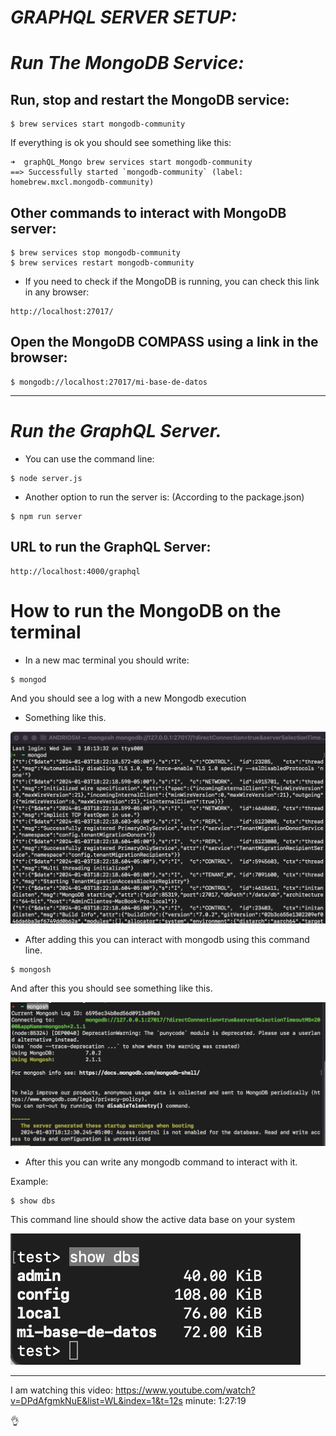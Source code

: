 # __*GRAPHQL SERVER SETUP:*__ 

# __*Run The MongoDB Service:*__ 

## Run, stop and restart the MongoDB service: 
```shell
$ brew services start mongodb-community
```
If everything is ok you should see something like this: 

```shell
➜  graphQL_Mongo brew services start mongodb-community
==> Successfully started `mongodb-community` (label: homebrew.mxcl.mongodb-community)
```

## Other commands to interact with MongoDB server: 

```shell
$ brew services stop mongodb-community
$ brew services restart mongodb-community
```

- If you need to check if the MongoDB is running, you can check this link in any browser: 
```text
http://localhost:27017/
```

## Open the MongoDB COMPASS using a link in the browser:
```shell
$ mongodb://localhost:27017/mi-base-de-datos
```
___
# __*Run the GraphQL Server.*__ 

- You can use the command line: 
```shell
$ node server.js  
```
- Another option to run the server is: (According to the package.json)

```shell
$ npm run server
```
## URL to run the GraphQL Server: 

```text
http://localhost:4000/graphql
```

# How to run the MongoDB on the terminal 

- In a new mac terminal you should write: 
```shell
$ mongod
```
And you should see a log with a new Mongodb execution

- Something like this. 

![Alt text](./images/image.png)

- After adding this you can interact with mongodb using this command line. 

```shell
$ mongosh
```

And after this you should see something like this. 

![Alt text](./images/image-1.png)

- After this you can write any mongodb command to interact with it. 

Example:

```shell
$ show dbs
```
This command line should show the active data base on your system 

![Alt text](./images/image-2.png)


___

I am watching this video: 
https://www.youtube.com/watch?v=DPdAfgmkNuE&list=WL&index=1&t=12s
minute: 1:27:19


👌